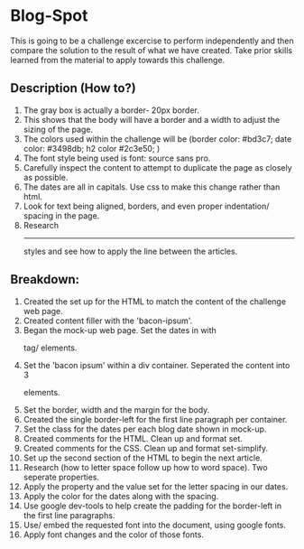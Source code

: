 # Blog-Spot
This is going to be a challenge excercise to perform independently and then compare the solution to the result of what we have created. Take prior skills learned from the material to apply towards this challenge. 

## Description (How to?)
 
 1. The gray box is actually a border- 20px border. 
 2. This shows that the body will have a border and a width to adjust the sizing of the page. 
 3. The colors used within the challenge will be (border color: #bd3c7; date color: #3498db; h2 color #2c3e50; )
 4. The font style being used is font: source sans pro.
 5. Carefully inspect the content to attempt to duplicate the page as closely as possible.
 6. The dates are all in capitals. Use css to make this change rather than html.
 7. Look for text being aligned, borders, and even proper indentation/ spacing in the page.
 8. Research <hr> styles and see how to apply the line between the articles.


 ## Breakdown:
1. Created the set up for the HTML to match the content of the challenge web page. 
2. Created content filler with the 'bacon-ipsum'. 
3. Began the mock-up web page. Set the dates in with <p> tag/ elements.
4. Set the 'bacon ipsum' within a div container. Seperated the content into 3 <p> elements.
5. Set the border, width and the margin for the body. 
6. Created the single border-left for the first line paragraph per container.
7. Set the class for the dates per each blog date shown in mock-up. 
8. Created comments for the HTML. Clean up and format set.
9. Created comments for the CSS. Clean up and format set-simplify.
10. Set up the second section of the HTML to begin the next article. 
11. Research (how to letter space follow up how to word space). Two seperate properties.
12. Apply the property and the value set for the letter spacing in our dates.
13. Apply the color for the dates along with the spacing.
14. Use google dev-tools to help create the padding for the border-left in the first line paragraphs.
15. Use/ embed the requested font into the document, using google fonts.
16. Apply font changes and the color of those fonts.